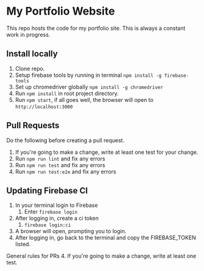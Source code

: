 
# My Portfolio Website

This repo hosts the code for my portfolio site. This is always a constant work in progress.

## Install locally

1. Clone repo.
2. Setup firebase tools by running in terminal `npm install -g firebase-tools`
3. Set up chromedriver globally `npm install -g chromedriver`
4. Run `npm install` in root project directory.
5. Run `npm start`, if all goes well, the browser will open to `http://localhost:3000`

## Pull Requests

Do the following before creating a pull request.
1. If you're going to make a change, write at least one test for your change.
2. Run `npm run lint` and fix any errors
3. Run `npm run test` and fix any errors
4. Run `npm run test:e2e` and fix any errors

## Updating Firebase CI
1. In your terminal login to Firebase
   1. Enter `firebase login`
2. After logging in, create a ci token
   1. `firebase login:ci`
3. A browser will open, prompting you to login.
4. After logging in, go back to the terminal and copy the FIREBASE_TOKEN listed.

General rules for PRs
4. If you're going to make a change, write at least one test.
